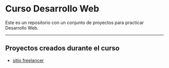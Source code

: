 # Curso Desarrollo Web

Este es un repositorio con un conjunto de proyectos para practicar Desarrollo Web.

------------

## Proyectos creados durante el curso

- [sitio freelancer](https://first-web-project-loopcrack-curse.netlify.app/)
